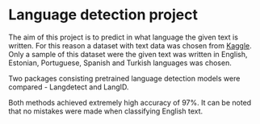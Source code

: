 # Language detection project

The aim of this project is to predict in what language the given text is written. For this reason a dataset with text data was chosen from [Kaggle](https://www.kaggle.com/code/martinkk5575/language-detection/input?fbclid=IwY2xjawGpzplleHRuA2FlbQIxMAABHVMGzCcvVVvOC15te-Xpy57EbrIjXjE2qR0IjOcuz1vnnfOkQBCzaHAyIw_aem_JEXACTp_kfxcu-SR83l6qQ).
Only a sample of this dataset were the given text was written in English, Estonian, Portuguese, Spanish and Turkish languages was chosen.

Two packages consisting pretrained language detection models were compared - Langdetect and LangID.

Both methods achieved extremely high accuracy of 97%. It can be noted that no mistakes were made when classifying English text.
